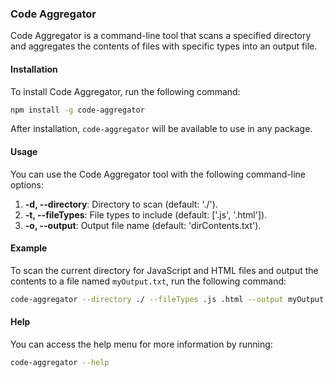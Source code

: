 ### Code Aggregator

Code Aggregator is a command-line tool that scans a specified directory and aggregates the contents of files with specific types into an output file.

#### Installation

To install Code Aggregator, run the following command:

```bash
npm install -g code-aggregator
```

After installation, `code-aggregator` will be available to use in any package.

#### Usage

You can use the Code Aggregator tool with the following command-line options:

1. **-d, --directory**: Directory to scan (default: './').
2. **-t, --fileTypes**: File types to include (default: ['.js', '.html']).
3. **-o, --output**: Output file name (default: 'dirContents.txt').

#### Example

To scan the current directory for JavaScript and HTML files and output the contents to a file named `myOutput.txt`, run the following command:

```bash
code-aggregator --directory ./ --fileTypes .js .html --output myOutput.txt
```

#### Help

You can access the help menu for more information by running:

```bash
code-aggregator --help
```